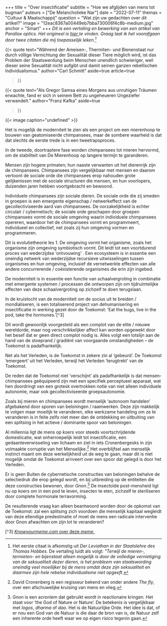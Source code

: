 +++
title = "Over insectificatie"
subtitle = "Hoe we afglijden van mens tot bugman"
auteurs = ["De Melancholieke Nar"]
date = "2022-07-11"
themas = "Cultuur & Maatschappij"
question = "Wat zijn uw gedachten over dit artikel?"
image = "12eac8367a00449eb7bba730006f4c8b-medium.jpg"
anchor = "Smart"
+++
*Dit is een vertaling en bewerking van een artikel van Parallax optics. Het origineel is [hier ](https://parallaxoptics.com/2020/12/30/on-insectisation/)te vinden. Graag laat ik het voorafgaan door twee citaten die mij toepasselijk leken.[^1]*

{{< quote
	text="Während der Ameisen-, Thermiten- und Bienenstaat nur durch völlige Vernichtung der Sexualität dieser Tiere möglich wird, ist das Problem der Staatswerdung beim Menschen unendlich schwieriger, weil dieser seine Sexualität nicht aufgibt und damit seinen ganzen rebellischen Individualismus."
	author="Carl Schmitt"
	aside=true
	article=true
>}}

{{< quote
	text="Als Gregor Samsa eines Morgens aus unruhigen Träumen erwachte, fand er sich in seinem Bett zu ungeheueren Ungeziefer verwandelt."
	author="Franz Kafka"
	aside=true
>}}



{{< image caption="undefined" >}}

Het is mogelijk de moderniteit te zien als een project om een mierenhoop te bouwen van geatomiseerde chimpansees, maar de sombere waarheid is dat dat slechts de eerste trede is in een tweetrapsproces.

In de tweede, doortraptere fase worden chimpansees tot mieren hervormd, om de stabiliteit van De Mierenhoop op langere termijn te garanderen.

Mensen zijn hogere primaten; hun naaste verwanten uit het dierenrijk zijn de chimpansees. Chimpansees zijn vergelijkbaar met mensen en daarom vertoont de sociale orde die chimpansees erop nahouden grote gelijkenissen met de sociale structuren die mensen, en hun voorlopers, duizenden jaren hebben voortgebracht en bewoond.

Individuele chimpansees zijn sociale dieren. De sociale orde die zij smeden in groepen is een emergente eigenschap / netwerkeffect van de gecollectiviseerde aard van chimpansees. De oorzakelijkheid is echter circulair / cybernetisch; de sociale orde geschapen door groepen chimpansees vormt de sociale omgeving waarin individuele chimpansees opereren, waardoor het de chimpansees vormt en programmeert, individueel en collectief, net zoals zij hun omgeving vormen en programmeren.

Dit is evolutietheorie les 1. De omgeving vormt het organisme, zoals het organisme zijn omgeving symbiotisch vormt. Dit leidt tot een voortdurend proces van wederzijdse ‘ontvouwing’ . Een ecosysteem is in essentie een oneindig netwerk van wederzijdse recursieve uitwisselingen tussen organismes en hun omgeving, inclusief de vernetwerkte effecten van alle andere concurrerende / coëxisterende organismes die erin zijn ingebed.

De moderniteit is in essentie een functie van schaalvergroting in combinatie met emergente systemen / processen die ontworpen zijn om tijdruimtelijke effecten van deze schaalvergroting op zichzelf te doen terugslaan.

In de kruistocht van de moderniteit om de socius uit te breiden / mondialiseren, is een totaliserend project van dehumanisering en insectificatie in werking gezet door de Toekomst: ‘Eat the bugs, live in the pod, take the hormones.’[^3]

Dit wordt gewoonlijk voorgesteld als een complot van de elite / nieuwe wereldorde, maar nog verschrikkelijker affect kan worden opgewekt door het besef dat er geen direct complot nodig is. Alles volgt een lotslijn aan de hand van de stoeprand / gradiënt van voorgaande omstandigheden – de Toekomst is padafhankelijk.

Net als het Verleden, is de Toekomst in zekere zin al ‘gebeurd’. De Toekomst ‘emergeert’ uit het Verleden, terwijl het Verleden ‘terugtrekt’ van de Toekomst.

De reden dat de Toekomst niet ‘verschijnt’ als padafhankelijk is dat mensen-chimpansees geëquipeerd zijn met een specifiek perceptueel apparaat, wat hen doordringt van een grotesk overtrokken notie van niet alleen individuele autonomie, maar ook gecollectiviseerde groepsautonomie.

Zoals bij mieren en chimpansees wordt menselijk ‘autonoom handelen’ afgebakend door sporen van beloningen / raamwerken. Deze zijn makkelijk te volgen maar moeilijk te veranderen, elke werkzame handeling om ze te veranderen is in feite zelfs niet meer dan de ontdekking en uitbuiting van een splitsing in het actieve / dominante spoor van beloningen.

Al millennia ligt de mens op koers voor steeds voortschrijdende domesticatie, wat onherroepelijk leidt tot insectificatie, een gedaanteverwisseling van lichaam en ziel in iets Cronenbergesks in zijn volmaakte corruptie van het Menselijke.[^4] Het overblijfsel aan menselijk instinct maant om deze werkelijkheid uit de weg te gaan, maar dit is niet mogelijk omdat de Toekomst arriveert over een spoor dat gelegd is door het Verleden.

Er is geen Buiten de cybernetische constructies van beloningen behalve de selectiedruk die erop gelegd wordt, en bij uitbreiding op de entiteiten die deze constructies bewonen, door *Gnon*.[^5] De insectoïde post-mensheid ligt nu op koers om in een pod te leven, insecten te eten, zichzelf te steriliseren door complete hormonale terravorming.

De resulterende vraag kan alleen beantwoord worden door de opkomst van de Toekomst: zal een splitsing zich voordoen die menselijk kapitaal wegleidt van deze ellendige predestinatie of moet de mens een radicale interventie door Gnon afwachten om zijn lot te veranderen?

[^1]: Het eerste citaat is afkomstig uit *Der Leviathan in der Staatslehre des Thomas Hobbes.* De vertaling luidt als volgt: *"Terwijl de mieren-, termieten- en bijenstaat alleen mogelijk is door de volledige vernietiging van de seksualiteit dezer dieren, is het probleem van staatswording oneindig veel moeilijker bij de mens omdat deze zijn seksualiteit en daarmee zijn hele rebelse individualisme niet opgeeft.*

[^2]: Het tweede citaat betreft de wereldberoemde openingszin uit Kafka's *Die Verwandlung*. De vertaling luidt als volgt: *"Toen Gregor Samsa op een morgen uit onrustige dromen ontwaakte, ontdekte hij dat hij in zijn bed in een afschuwelijk ongedierte was veranderd"*.

[^3] [*Knowyourmeme.com* over deze *meme*.](https://knowyourmeme.com/memes/i-will-not-eat-the-bugs)

[^4]: David Cronenberg is een regisseur bekend van onder andere *The fly*, over een afschuwelijke kruising van mens en vlieg.

[^5]: Gnon is een acroniem dat gebruikt wordt in reactionaire kringen. Het staat voor ‘the God of Nature or Nature’. De betekenis is vergelijkbaar met *logos*, *dharma* of *dao*. Het is de Natuurlijke Orde. Het idee is dat, of er nou een God van de Natuur is die daar de bron van is, de Natuur zelf een inherente orde heeft waar we op eigen risico tegenin gaan.